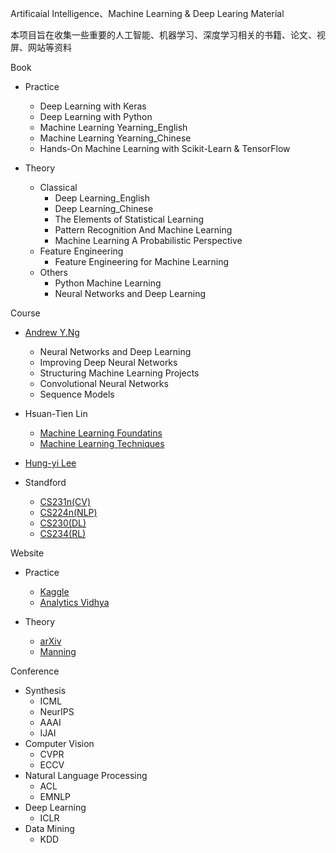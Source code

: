 Artificaial Intelligence、Machine Learning & Deep Learing Material

本项目旨在收集一些重要的人工智能、机器学习、深度学习相关的书籍、论文、视屏、网站等资料



Book

* Practice
    *  Deep Learning with Keras
    *  Deep Learning with Python
    *  Machine Learning Yearning_English
    *  Machine Learning Yearning_Chinese
    *  Hands-On Machine Learning with Scikit-Learn & TensorFlow
    

* Theory
    * Classical
        * Deep Learning_English
        * Deep Learning_Chinese
        * The Elements of Statistical Learning
        * Pattern Recognition And Machine Learning
        * Machine Learning A Probabilistic Perspective
    * Feature Engineering
        * Feature Engineering for Machine Learning
    * Others
        * Python Machine Learning
        * Neural Networks and Deep Learning

Course

*  [Andrew Y.Ng](https://www.deeplearning.ai/deep-learning-specialization/)
    *  Neural Networks and Deep Learning
    *  Improving Deep Neural Networks
    *  Structuring Machine Learning Projects
    *  Convolutional Neural Networks
    *  Sequence Models
    
* Hsuan-Tien Lin
    * [Machine Learning Foundatins](https://www.bilibili.com/video/av1624332?from=search&seid=4625598210232104722)
    * [Machine Learning Techniques](https://www.bilibili.com/video/av12469267/)

* [Hung-yi Lee](http://speech.ee.ntu.edu.tw/~tlkagk/)

* Standford
    * [CS231n(CV)](http://cs231n.stanford.edu/)
    * [CS224n(NLP)](https://web.stanford.edu/class/cs224n/index.html)
    * [CS230(DL)](https://web.stanford.edu/class/cs230/)
    * [CS234(RL)](http://web.stanford.edu/class/cs234/index.html)

Website

* Practice
    * [Kaggle](https://www.kaggle.com/)
    * [Analytics Vidhya](https://www.analyticsvidhya.com/)

* Theory
    * [arXiv](https://arxiv.org)
    * [Manning](https://www.manning.com/)

Conference

* Synthesis
    * ICML
    * NeurIPS
    * AAAI
    * IJAI
* Computer Vision
    * CVPR
    * ECCV
* Natural Language Processing
    * ACL
    * EMNLP
* Deep Learning
    * ICLR
* Data Mining
    * KDD




